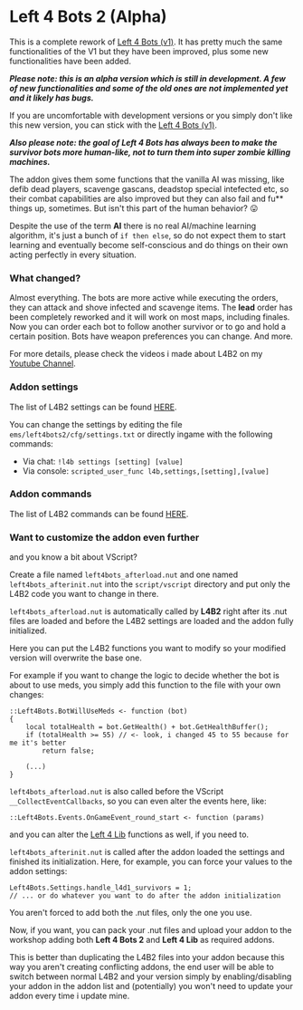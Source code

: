 # Left 4 Bots 2 (Alpha)
This is a complete rework of [Left 4 Bots (v1)](https://github.com/smilz0/Left4Bots/tree/V1). It has pretty much the same functionalities of the V1 but they have been improved, plus some new functionalities have been added.

***Please note: this is an alpha version which is still in development. A few of new functionalities and some of the old ones are not implemented yet and it likely has bugs.***

If you are uncomfortable with development versions or you simply don't like this new version, you can stick with the [Left 4 Bots (v1)](https://steamcommunity.com/sharedfiles/filedetails/?id=2279814689).

***Also please note: the goal of Left 4 Bots has always been to make the survivor bots more human-like, not to turn them into super zombie killing machines.***

The addon gives them some functions that the vanilla AI was missing, like defib dead players, scavenge gascans, deadstop special intefected etc, so their combat capabilities are also improved but they can also fail and fu** things up, sometimes. But isn't this part of the human behavior? :stuck_out_tongue:

Despite the use of the term **AI** there is no real AI/machine learning algorithm, it's just a bunch of `if then else`, so do not expect them to start learning and eventually become self-conscious and do things on their own acting perfectly in every situation.


### What changed?
Almost everything. The bots are more active while executing the orders, they can attack and shove infected and scavenge items. The **lead** order has been completely reworked and it will work on most maps, including finales. Now you can order each bot to follow another survivor or to go and hold a certain position. Bots have weapon preferences you can change. And more.

For more details, please check the videos i made about L4B2 on my [Youtube Channel](https://www.youtube.com/channel/UCS5k0e5UJr_GklgCd1j89Yg).


### Addon settings
The list of L4B2 settings can be found [HERE](https://github.com/smilz0/Left4Bots/blob/main/root/scripts/vscripts/left4bots_settings.nut).

You can change the settings by editing the file `ems/left4bots2/cfg/settings.txt` or directly ingame with the following commands:
- Via chat: `!l4b settings [setting] [value]`
- Via console: `scripted_user_func l4b,settings,[setting],[value]`


### Addon commands
The list of L4B2 commands can be found [HERE](https://github.com/smilz0/Left4Bots/blob/main/COMMANDS.md).


### Want to customize the addon even further
and you know a bit about VScript?

Create a file named `left4bots_afterload.nut` and one named `left4bots_afterinit.nut` into the `script/vscript` directory and put only the L4B2 code you want to change in there.

`left4bots_afterload.nut` is automatically called by **L4B2** right after its .nut files are loaded and before the L4B2 settings are loaded and the addon fully initialized.

Here you can put the L4B2 functions you want to modify so your modified version will overwrite the base one.

For example if you want to change the logic to decide whether the bot is about to use meds, you simply add this function to the file with your own changes:

```nut
::Left4Bots.BotWillUseMeds <- function (bot)
{
	local totalHealth = bot.GetHealth() + bot.GetHealthBuffer();
	if (totalHealth >= 55) // <- look, i changed 45 to 55 because for me it's better
		return false;
	
	(...)
}
```

`left4bots_afterload.nut` is also called before the VScript `__CollectEventCallbacks`, so you can even alter the events here, like:

```nut
::Left4Bots.Events.OnGameEvent_round_start <- function (params)
```

and you can alter the [Left 4 Lib](https://github.com/smilz0/Left4Lib) functions as well, if you need to.

`left4bots_afterinit.nut` is called after the addon loaded the settings and finished its initialization. Here, for example, you can force your values to the addon settings:

```nut
Left4Bots.Settings.handle_l4d1_survivors = 1;
// ... or do whatever you want to do after the addon initialization
```

You aren't forced to add both the .nut files, only the one you use.

Now, if you want, you can pack your .nut files and upload your addon to the workshop adding both **Left 4 Bots 2** and **Left 4 Lib** as required addons.

This is better than duplicating the L4B2 files into your addon because this way you aren't creating conflicting addons, the end user will be able to switch between normal L4B2 and your version simply by enabling/disabling your addon in the addon list and (potentially) you won't need to update your addon every time i update mine.
